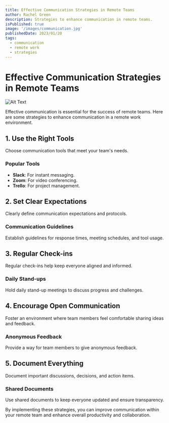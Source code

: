 ```yaml
---
title: Effective Communication Strategies in Remote Teams
author: Rachel Green
description: Strategies to enhance communication in remote teams.
isPublished: true
image: '/images/communication.jpg'
publishedDate: 2023/01/20
tags:
  - communication
  - remote work
  - strategies
---
```


# Effective Communication Strategies in Remote Teams

![Alt Text](/images/communication.jpg)

Effective communication is essential for the success of remote teams. Here are some strategies to enhance communication in a remote work environment.

## 1. Use the Right Tools

Choose communication tools that meet your team's needs.

### Popular Tools

- **Slack**: For instant messaging.
- **Zoom**: For video conferencing.
- **Trello**: For project management.

## 2. Set Clear Expectations

Clearly define communication expectations and protocols.

### Communication Guidelines

Establish guidelines for response times, meeting schedules, and tool usage.

## 3. Regular Check-ins

Regular check-ins help keep everyone aligned and informed.

### Daily Stand-ups

Hold daily stand-up meetings to discuss progress and challenges.

## 4. Encourage Open Communication

Foster an environment where team members feel comfortable sharing ideas and feedback.

### Anonymous Feedback

Provide a way for team members to give anonymous feedback.

## 5. Document Everything

Document important discussions, decisions, and action items.

### Shared Documents

Use shared documents to keep everyone updated and ensure transparency.

By implementing these strategies, you can improve communication within your remote team and enhance overall productivity and collaboration.
